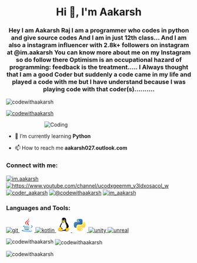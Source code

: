 <h1 align="center">Hi 👋, I'm Aakarsh</h1>
<h3 align="center">Hey I am Aakarsh Raj I am a programmer who codes in python and give source codes And I am in just 12th class... And I am also a instagram influencer with 2.8k+ followers on instagram at @im.aakarsh You can know more about me on my Instagram so do follow there Optimism is an occupational hazard of programming: feedback is the treatment..... I Always thought that I am a good Coder but suddenly a code came in my life and played a code with me but I have understand because I was playing code with that coder(s)..........</h3>

<p align="left"> <img src="https://komarev.com/ghpvc/?username=codewithaakarsh&label=Profile%20views&color=0e75b6&style=flat" alt="codewithaakarsh" /> </p>

<p align="left"> <a href="https://github.com/ryo-ma/github-profile-trophy"><img src="https://github-profile-trophy.vercel.app/?username=codewithaakarsh" alt="codewithaakarsh" /></a> </p>
<img align="right" alt="Coding" width="400" src="https://cdn.dribbble.com/users/1162077/screenshots/3848914/programmer.gif">
<p align="left"> <a href="https://twitter.com/" target="blank"><img src="https://img.shields.io/twitter/follow/?logo=twitter&style=for-the-badge" alt="" /></a> </p>


- 🌱 I’m currently learning **Python**

- 📫 How to reach me **aakarsh027.outlook.com**

<h3 align="left">Connect with me:</h3>
<p align="left">
<a href="https://instagram.com/im.aakarsh" target="blank"><img align="center" src="https://raw.githubusercontent.com/rahuldkjain/github-profile-readme-generator/master/src/images/icons/Social/instagram.svg" alt="im.aakarsh" height="30" width="40" /></a>
<a href="https://www.youtube.com/c/https://www.youtube.com/channel/ucodxgeemm_v3ldxosacol_w" target="blank"><img align="center" src="https://raw.githubusercontent.com/rahuldkjain/github-profile-readme-generator/master/src/images/icons/Social/youtube.svg" alt="https://www.youtube.com/channel/ucodxgeemm_v3ldxosacol_w" height="30" width="40" /></a>
<a href="https://www.codechef.com/users/coder_aakarsh" target="blank"><img align="center" src="https://cdn.jsdelivr.net/npm/simple-icons@3.1.0/icons/codechef.svg" alt="coder_aakarsh" height="30" width="40" /></a>
<a href="https://www.hackerrank.com/@codewithaakarsh" target="blank"><img align="center" src="https://raw.githubusercontent.com/rahuldkjain/github-profile-readme-generator/master/src/images/icons/Social/hackerrank.svg" alt="@codewithaakarsh" height="30" width="40" /></a>
<a href="https://www.leetcode.com/im_aakarsh" target="blank"><img align="center" src="https://raw.githubusercontent.com/rahuldkjain/github-profile-readme-generator/master/src/images/icons/Social/leet-code.svg" alt="im_aakarsh" height="30" width="40" /></a>
</p>

<h3 align="left">Languages and Tools:</h3>
<p align="left"> <a href="https://git-scm.com/" target="_blank" rel="noreferrer"> <img src="https://www.vectorlogo.zone/logos/git-scm/git-scm-icon.svg" alt="git" width="40" height="40"/> </a> <a href="https://www.java.com" target="_blank" rel="noreferrer"> <img src="https://raw.githubusercontent.com/devicons/devicon/master/icons/java/java-original.svg" alt="java" width="40" height="40"/> </a> <a href="https://kotlinlang.org" target="_blank" rel="noreferrer"> <img src="https://www.vectorlogo.zone/logos/kotlinlang/kotlinlang-icon.svg" alt="kotlin" width="40" height="40"/> </a> <a href="https://www.linux.org/" target="_blank" rel="noreferrer"> <img src="https://raw.githubusercontent.com/devicons/devicon/master/icons/linux/linux-original.svg" alt="linux" width="40" height="40"/> </a> <a href="https://www.python.org" target="_blank" rel="noreferrer"> <img src="https://raw.githubusercontent.com/devicons/devicon/master/icons/python/python-original.svg" alt="python" width="40" height="40"/> </a> <a href="https://unity.com/" target="_blank" rel="noreferrer"> <img src="https://www.vectorlogo.zone/logos/unity3d/unity3d-icon.svg" alt="unity" width="40" height="40"/> </a> <a href="https://unrealengine.com/" target="_blank" rel="noreferrer"> <img src="https://raw.githubusercontent.com/kenangundogan/fontisto/036b7eca71aab1bef8e6a0518f7329f13ed62f6b/icons/svg/brand/unreal-engine.svg" alt="unreal" width="40" height="40"/> </a> </p>

<p><img align="left" src="https://github-readme-stats.vercel.app/api/top-langs?username=codewithaakarsh&show_icons=true&locale=en&layout=compact" alt="codewithaakarsh" /></p>

<p>&nbsp;<img align="center" src="https://github-readme-stats.vercel.app/api?username=codewithaakarsh&show_icons=true&locale=en" alt="codewithaakarsh" /></p>

<p><img align="center" src="https://github-readme-streak-stats.herokuapp.com/?user=codewithaakarsh&" alt="codewithaakarsh" /></p>
